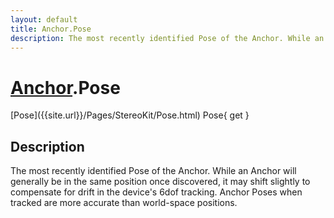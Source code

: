 ```yaml
---
layout: default
title: Anchor.Pose
description: The most recently identified Pose of the Anchor. While an Anchor will generally be in the same position once discovered, it may shift slightly to compensate for drift in the device's 6dof tracking. Anchor Poses when tracked are more accurate than world-space positions.
---
```

# [Anchor]({{site.url}}/Pages/StereoKit/Anchor.html).Pose

<div class='signature' markdown='1'>
[Pose]({{site.url}}/Pages/StereoKit/Pose.html) Pose{ get }
</div>

## Description
The most recently identified Pose of the Anchor. While an
Anchor will generally be in the same position once discovered, it
may shift slightly to compensate for drift in the device's 6dof
tracking. Anchor Poses when tracked are more accurate than
world-space positions.

